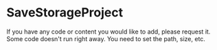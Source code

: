 # SaveStorageProject

If you have any code or content you would like to add, please request it.
Some code doesn't run right away. You need to set the path, size, etc.
